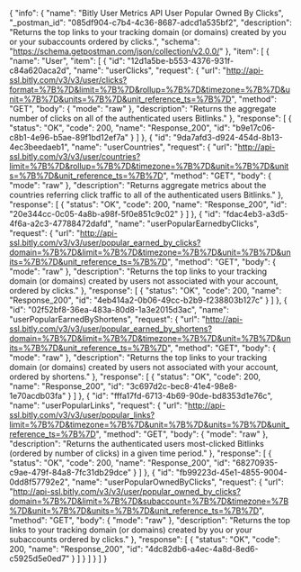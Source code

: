 {
  "info": {
    "name": "Bitly User Metrics API User Popular Owned By Clicks",
    "_postman_id": "085df904-c7b4-4c36-8687-adcd1a535bf2",
    "description": "Returns the top links to your tracking domain (or domains) created by you or your subaccounts ordered by clicks.",
    "schema": "https://schema.getpostman.com/json/collection/v2.0.0/"
  },
  "item": [
    {
      "name": "User",
      "item": [
        {
          "id": "12d1a5be-b553-4376-931f-c84a620aca2d",
          "name": "userClicks",
          "request": {
            "url": "http://api-ssl.bitly.com/v3/v3/user/clicks?format=%7B%7D&limit=%7B%7D&rollup=%7B%7D&timezone=%7B%7D&unit=%7B%7D&units=%7B%7D&unit_reference_ts=%7B%7D",
            "method": "GET",
            "body": {
              "mode": "raw"
            },
            "description": "Returns the aggregate number of clicks on all of the authenticated users Bitlinks."
          },
          "response": [
            {
              "status": "OK",
              "code": 200,
              "name": "Response_200",
              "id": "b9e17c06-c8b1-4e96-b5ae-89f1bd12ef7a"
            }
          ]
        },
        {
          "id": "9da7afd3-d924-454d-8b13-4ec3beedaeb1",
          "name": "userCountries",
          "request": {
            "url": "http://api-ssl.bitly.com/v3/v3/user/countries?limit=%7B%7D&rollup=%7B%7D&timezone=%7B%7D&unit=%7B%7D&units=%7B%7D&unit_reference_ts=%7B%7D",
            "method": "GET",
            "body": {
              "mode": "raw"
            },
            "description": "Returns aggregate metrics about the countries referring click traffic to all of the authenticated users Bitlinks."
          },
          "response": [
            {
              "status": "OK",
              "code": 200,
              "name": "Response_200",
              "id": "20e344cc-0c05-4a8b-a98f-5f0e851c9c02"
            }
          ]
        },
        {
          "id": "fdac4eb3-a3d5-4f6a-a2c3-47788472dafd",
          "name": "userPopularEarnedbyClicks",
          "request": {
            "url": "http://api-ssl.bitly.com/v3/v3/user/popular_earned_by_clicks?domain=%7B%7D&limit=%7B%7D&timezone=%7B%7D&unit=%7B%7D&units=%7B%7D&unit_reference_ts=%7B%7D",
            "method": "GET",
            "body": {
              "mode": "raw"
            },
            "description": "Returns the top links to your tracking domain (or domains) created by users not associated with your account, ordered by clicks."
          },
          "response": [
            {
              "status": "OK",
              "code": 200,
              "name": "Response_200",
              "id": "4eb414a2-0b06-49cc-b2b9-f238803b127c"
            }
          ]
        },
        {
          "id": "02f52bf8-36ea-483a-80d8-1a3e2015d3ac",
          "name": "userPopularEarnedByShortens",
          "request": {
            "url": "http://api-ssl.bitly.com/v3/v3/user/popular_earned_by_shortens?domain=%7B%7D&limit=%7B%7D&timezone=%7B%7D&unit=%7B%7D&units=%7B%7D&unit_reference_ts=%7B%7D",
            "method": "GET",
            "body": {
              "mode": "raw"
            },
            "description": "Returns the top links to your tracking domain (or domains) created by users not associated with your account, ordered by shortens."
          },
          "response": [
            {
              "status": "OK",
              "code": 200,
              "name": "Response_200",
              "id": "3c697d2c-bec8-41e4-98e8-1e70acdb03fa"
            }
          ]
        },
        {
          "id": "fffa17fd-6713-4b69-90de-bd8353d1e76c",
          "name": "userPopularLinks",
          "request": {
            "url": "http://api-ssl.bitly.com/v3/v3/user/popular_links?limit=%7B%7D&timezone=%7B%7D&unit=%7B%7D&units=%7B%7D&unit_reference_ts=%7B%7D",
            "method": "GET",
            "body": {
              "mode": "raw"
            },
            "description": "Returns the authenticated users most-clicked Bitlinks (ordered by number of clicks) in a given time period."
          },
          "response": [
            {
              "status": "OK",
              "code": 200,
              "name": "Response_200",
              "id": "68270935-c9ae-479f-84a8-7fc31db29dce"
            }
          ]
        },
        {
          "id": "fb99223d-45e1-4855-9004-0dd8f57792e2",
          "name": "userPopularOwnedByClicks",
          "request": {
            "url": "http://api-ssl.bitly.com/v3/v3/user/popular_owned_by_clicks?domain=%7B%7D&limit=%7B%7D&subaccount=%7B%7D&timezone=%7B%7D&unit=%7B%7D&units=%7B%7D&unit_reference_ts=%7B%7D",
            "method": "GET",
            "body": {
              "mode": "raw"
            },
            "description": "Returns the top links to your tracking domain (or domains) created by you or your subaccounts ordered by clicks."
          },
          "response": [
            {
              "status": "OK",
              "code": 200,
              "name": "Response_200",
              "id": "4dc82db6-a4ec-4a8d-8ed6-c5925d5e0ed7"
            }
          ]
        }
      ]
    }
  ]
}